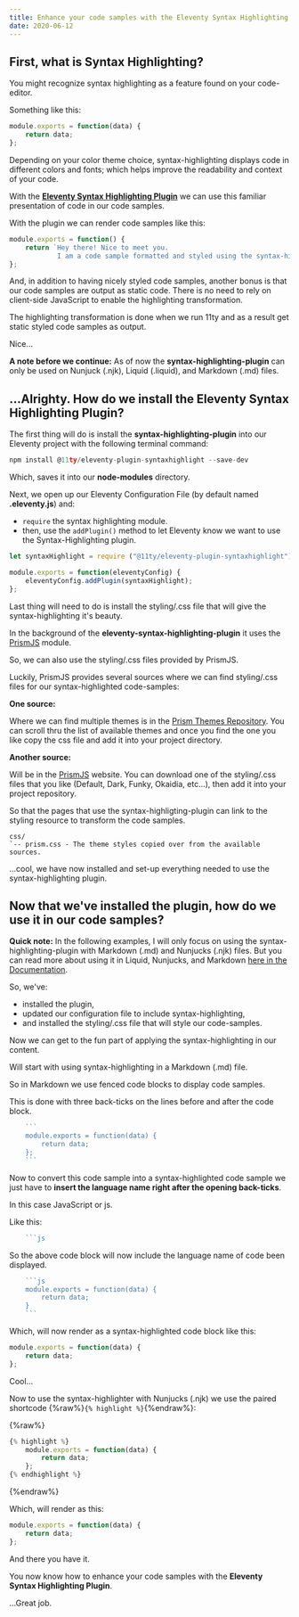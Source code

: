 ```yaml
---
title: Enhance your code samples with the Eleventy Syntax Highlighting Plugin
date: 2020-06-12
---
```


## First, what is Syntax Highlighting?

You might recognize syntax highlighting as a feature found on your code-editor.

Something like this:
```js
module.exports = function(data) {
    return data;
};
```

Depending on your color theme choice, syntax-highlighting displays code in different colors and fonts; which helps improve the readability and context of your code.

With the **[Eleventy Syntax Highlighting Plugin](https://www.11ty.dev/docs/plugins/syntaxhighlight/)** we can use this familiar presentation of code in our code samples.

With the plugin we can render code samples like this:
```js
module.exports = function() {
    return `Hey there! Nice to meet you.
            I am a code sample formatted and styled using the syntax-highlighting-plugin.`;
};
```

And, in addition to having nicely styled code samples, another bonus is that our code samples are output as static code. There is no need to rely on client-side JavaScript to enable the highlighting transformation.

The highlighting transformation is done when we run 11ty and as a result get static styled code samples as output.

Nice...

**A note before we continue:** As of now the **syntax-highlighting-plugin** can only be used on Nunjuck (.njk), Liquid (.liquid), and Markdown (.md) files.

## ...Alrighty. How do we install the **Eleventy Syntax Highlighting Plugin**?

The first thing will do is install the **syntax-highlighting-plugin** into our Eleventy project with the following terminal command:

```js
npm install @11ty/eleventy-plugin-syntaxhighlight --save-dev
```

Which, saves it into our **node-modules** directory.

Next, we open up our Eleventy Configuration File (by default named **.eleventy.js**) and:
- `require` the syntax highlighting module.
- then, use the `addPlugin()` method to let Eleventy know we want to use the Syntax-Highlighting plugin.

```js
let syntaxHighlight = require ("@11ty/eleventy-plugin-syntaxhighlight");

module.exports = function(eleventyConfig) {
    eleventyConfig.addPlugin(syntaxHighlight);
};
```

Last thing will need to do is install the styling/.css file that will give the syntax-highlighting it's beauty.

In the background of the **eleventy-syntax-highlighting-plugin** it uses the [PrismJS](https://prismjs.com/) module.

So, we can also use the styling/.css files provided by PrismJS.

Luckily, PrismJS provides several sources where we can find styling/.css files for our syntax-highlighted code-samples:

**One source:**

Where we can find multiple themes is in the [Prism Themes Repository](https://github.com/PrismJS/prism-themes). You can scroll thru the list of available themes and once you find the one you like copy the css file and add it into your project directory.

**Another source:**

Will be in the [PrismJS](https://prismjs.com/) website. You can download one of the styling/.css files that you like (Default, Dark, Funky, Okaidia, etc...), then add it into your project repository.

So that the pages that use the syntax-highligting-plugin can link to the styling resource to transform the code samples.

```treeview
css/
`-- prism.css - The theme styles copied over from the available sources.
```

...cool, we have now installed and set-up everything needed to use the syntax-highlighting plugin.

## Now that we've installed the plugin, how do we use it in our code samples?

**Quick note:** In the following examples, I will only focus on using the syntax-highlighting-plugin with Markdown (.md) and Nunjucks (.njk) files. But you can read more about using it in Liquid, Nunjucks, and Markdown [here in the Documentation](https://www.11ty.dev/docs/plugins/syntaxhighlight/).

So, we've:
- installed the plugin, 
- updated our configuration file to include syntax-highlighting,
- and installed the styling/.css file that will style our code-samples.

Now we can get to the fun part of applying the syntax-highlighting in our content.

Will start with using syntax-highlighting in a Markdown (.md) file.

So in Markdown we use fenced code blocks to display code samples.

This is done with three back-ticks on the lines before and after the code block.

```js
    ```
    module.exports = function(data) {
        return data;
    };
    ```
```

Now to convert this code sample into a syntax-highlighted code sample we just have to **insert the language name right after the opening back-ticks**.

In this case JavaScript or js.

Like this:
```js
    ```js
```

So the above code block will now include the language name of code been displayed.

```js
    ```js
    module.exports = function(data) {
        return data;
    }
    ```
```

Which, will now render as a syntax-highlighted code block like this:
```js
module.exports = function(data) {
    return data;
};
```

Cool...

Now to use the syntax-highlighter with Nunjucks (.njk) we use the paired shortcode {%raw%}`{% highlight %}`{%endraw%}:

{%raw%}
```js
{% highlight %}
    module.exports = function(data) {
        return data;
    };
{% endhighlight %}
```
{%endraw%}

Which, will render as this:
```js
module.exports = function(data) {
    return data;
};
```

And there you have it.

You now know how to enhance your code samples with the **Eleventy Syntax Highlighting Plugin**.

...Great job.